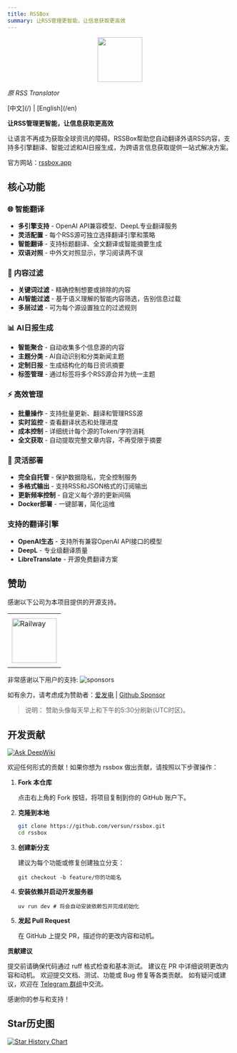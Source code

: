 ```yaml
---
title: RSSBox
summary: 让RSS管理更智能，让信息获取更高效
---
```


<div align="center">
<img src="/assets/logo.svg" width="100" height="100">
</div>

<p><em>原 RSS Translator</em></p>
[中文](/) | [English](/en)

**让RSS管理更智能，让信息获取更高效**

让语言不再成为获取全球资讯的障碍。RSSBox帮助您自动翻译外语RSS内容，支持多引擎翻译、智能过滤和AI日报生成，为跨语言信息获取提供一站式解决方案。

官方网站：[rssbox.app](https://rssbox.app)

## 核心功能

### 🌐 智能翻译
- **多引擎支持** - OpenAI API兼容模型、DeepL专业翻译服务
- **灵活配置** - 每个RSS源可独立选择翻译引擎和策略
- **智能翻译** - 支持标题翻译、全文翻译或智能摘要生成
- **双语对照** - 中外文对照显示，学习阅读两不误

### 🎯 内容过滤
- **关键词过滤** - 精确控制想要或排除的内容
- **AI智能过滤** - 基于语义理解的智能内容筛选，告别信息过载
- **多层过滤** - 可为每个源设置独立的过滤规则

### 📊 AI日报生成
- **智能聚合** - 自动收集多个信息源的内容
- **主题分类** - AI自动识别和分类新闻主题
- **定制日报** - 生成结构化的每日资讯摘要
- **标签管理** - 通过标签将多个RSS源合并为统一主题

### ⚡ 高效管理
- **批量操作** - 支持批量更新、翻译和管理RSS源
- **实时监控** - 查看翻译状态和处理进度
- **成本控制** - 详细统计每个源的Token/字符消耗
- **全文获取** - 自动提取完整文章内容，不再受限于摘要

### 🔧 灵活部署
- **完全自托管** - 保护数据隐私，完全控制服务
- **多格式输出** - 支持RSS和JSON格式的订阅输出
- **更新频率控制** - 自定义每个源的更新间隔
- **Docker部署** - 一键部署，简化运维
   
### 支持的翻译引擎

- **OpenAI生态** - 支持所有兼容OpenAI API接口的模型
- **DeepL** - 专业级翻译质量
- **LibreTranslate** - 开源免费翻译方案

## 赞助

感谢以下公司为本项目提供的开源支持。

<table>
  <tr>
    <td style="padding:10px;">
      <a href="https://www.railway.app">
        <img src="https://railway.app/brand/logo-light.png" alt="Railway" style="width:100px; height:100px;">
      </a>
    </td>
  </tr>
</table>

非常感谢以下用户的支持:
![sponsors](https://supporters.versun.me/sponsors.svg)

如有余力，请考虑成为赞助者：[爱发电](https://afdian.com/a/versun) | [Github Sponsor](https://github.com/sponsors/versun)
> 说明： 赞助头像每天早上和下午的5:30分刷新(UTC时区)。
## 开发贡献
[![Ask DeepWiki](https://deepwiki.com/badge.svg)](https://deepwiki.com/versun/rssbox)

欢迎任何形式的贡献！如果你想为 rssbox 做出贡献，请按照以下步骤操作：

1. **Fork 本仓库**  

   点击右上角的 Fork 按钮，将项目复制到你的 GitHub 账户下。

2. **克隆到本地**  
   ```bash
   git clone https://github.com/versun/rssbox.git
   cd rssbox
   ```

3. **创建新分支**

    建议为每个功能或修复创建独立分支：
    ```
    git checkout -b feature/你的功能名
    ```

4. **安装依赖并启动开发服务器**
    ```
    uv run dev # 将会自动安装依赖包并完成初始化
    ```

6. **发起 Pull Request**

    在 GitHub 上提交 PR，描述你的更改内容和动机。


**贡献建议**

  提交前请确保代码通过 ruff 格式检查和基本测试。
  建议在 PR 中详细说明更改内容和动机。
  欢迎提交文档、测试、功能或 Bug 修复等各类贡献。
  如有疑问或建议，欢迎在 [Telegram 群组](https://t.me/rssboxapp)中交流。

  感谢你的参与和支持！


## Star历史图

[![Star History Chart](https://api.star-history.com/svg?repos=versun/rssbox&type=Date)](https://star-history.com/#versun/rssbox&Date)


